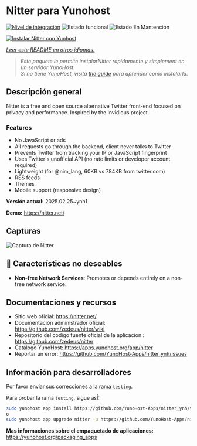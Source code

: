 <!--
Este archivo README esta generado automaticamente<https://github.com/YunoHost/apps/tree/master/tools/readme_generator>
No se debe editar a mano.
-->

# Nitter para Yunohost

[![Nivel de integración](https://apps.yunohost.org/badge/integration/nitter)](https://ci-apps.yunohost.org/ci/apps/nitter/)
![Estado funcional](https://apps.yunohost.org/badge/state/nitter)
![Estado En Mantención](https://apps.yunohost.org/badge/maintained/nitter)

[![Instalar Nitter con Yunhost](https://install-app.yunohost.org/install-with-yunohost.svg)](https://install-app.yunohost.org/?app=nitter)

*[Leer este README en otros idiomas.](./ALL_README.md)*

> *Este paquete le permite instalarNitter rapidamente y simplement en un servidor YunoHost.*  
> *Si no tiene YunoHost, visita [the guide](https://yunohost.org/install) para aprender como instalarla.*

## Descripción general

Nitter is a free and open source alternative Twitter front-end focused on privacy and performance.
Inspired by the Invidious project.

### Features

- No JavaScript or ads
- All requests go through the backend, client never talks to Twitter
- Prevents Twitter from tracking your IP or JavaScript fingerprint
- Uses Twitter's unofficial API (no rate limits or developer account required)
- Lightweight (for @nim_lang, 60KB vs 784KB from twitter.com)
- RSS feeds
- Themes
- Mobile support (responsive design)


**Versión actual:** 2025.02.25~ynh1

**Demo:** <https://nitter.net/>

## Capturas

![Captura de Nitter](./doc/screenshots/screenshot.png)

## :red_circle: Características no deseables

- **Non-free Network Services**: Promotes or depends entirely on a non-free network service.

## Documentaciones y recursos

- Sitio web oficial: <https://nitter.net/>
- Documentación administrador oficial: <https://github.com/zedeus/nitter/wiki>
- Repositorio del código fuente oficial de la aplicación : <https://github.com/zedeus/nitter>
- Catálogo YunoHost: <https://apps.yunohost.org/app/nitter>
- Reportar un error: <https://github.com/YunoHost-Apps/nitter_ynh/issues>

## Información para desarrolladores

Por favor enviar sus correcciones a la [rama `testing`](https://github.com/YunoHost-Apps/nitter_ynh/tree/testing).

Para probar la rama `testing`, sigue asÍ:

```bash
sudo yunohost app install https://github.com/YunoHost-Apps/nitter_ynh/tree/testing --debug
o
sudo yunohost app upgrade nitter -u https://github.com/YunoHost-Apps/nitter_ynh/tree/testing --debug
```

**Mas informaciones sobre el empaquetado de aplicaciones:** <https://yunohost.org/packaging_apps>
